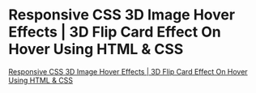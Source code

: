 # Responsive CSS 3D Image Hover Effects | 3D Flip Card Effect On Hover Using HTML & CSS

[Responsive CSS 3D Image Hover Effects | 3D Flip Card Effect On Hover Using HTML & CSS](https://www.youtube.com/watch?v=flYPdUCxNjA&ab_channel=OnlineTutorials)